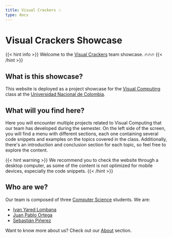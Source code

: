 ```yaml
---
title: Visual Crackers 💥
type: docs
---
```


# **Visual Crackers Showcase** 


{{< hint info >}}
Welcome to the [Visual Crackers](https://github.com/VisualCrackers) team showcase. 🔥🔥🔥
{{< /hint >}}

## What is this showcase?

This website is deployed as a project showcase for the [Visual Computing](https://visualcomputing.github.io/) class at the [Universidad Nacional de Colombia](https://unal.edu.co/).

## What will you find here?

Here you will encounter multiple projects related to Visual Computing that our team has developed during the semester. On the left side of the screen, you will find a menu with different sections, each one containing several code snippets and examples on the topics covered in the class. Additionally, there's an introduction and conclusion section for each topic, so feel free to explore the content. 

{{< hint warning >}}
We recommend you to check the website through a desktop computer, as some of the content is not optimized for mobile devices, especially the code snippets.
{{< /hint >}}
## Who are we?

Our team is composed of three [Computer Science](https://ingenieria.bogota.unal.edu.co/es/formacion/pregrado/ingenieria-de-sistemas-y-computacion.html) students. We are:

- [Ivan Yared Lombana](https://github.com/IvanLoLo)
- [Juan Pablo Ortega](https://github.com/jortegar18)
- [Sebastián Piñerez](https://github.com/sebaspq)

Want to know more about us? Check out our [About](./docs/About/) section.